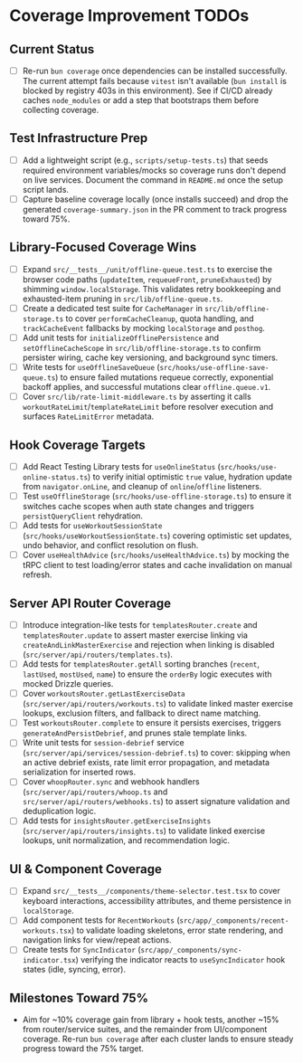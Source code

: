 # Coverage Improvement TODOs

## Current Status
- [ ] Re-run `bun coverage` once dependencies can be installed successfully. The current attempt fails because `vitest` isn't available (`bun install` is blocked by registry 403s in this environment). See if CI/CD already caches `node_modules` or add a step that bootstraps them before collecting coverage.

## Test Infrastructure Prep
- [ ] Add a lightweight script (e.g., `scripts/setup-tests.ts`) that seeds required environment variables/mocks so coverage runs don't depend on live services. Document the command in `README.md` once the setup script lands.
- [ ] Capture baseline coverage locally (once installs succeed) and drop the generated `coverage-summary.json` in the PR comment to track progress toward 75%.

## Library-Focused Coverage Wins
- [ ] Expand `src/__tests__/unit/offline-queue.test.ts` to exercise the browser code paths (`updateItem`, `requeueFront`, `pruneExhausted`) by shimming `window.localStorage`. This validates retry bookkeeping and exhausted-item pruning in `src/lib/offline-queue.ts`.
- [ ] Create a dedicated test suite for `CacheManager` in `src/lib/offline-storage.ts` to cover `performCacheCleanup`, quota handling, and `trackCacheEvent` fallbacks by mocking `localStorage` and `posthog`.
- [ ] Add unit tests for `initializeOfflinePersistence` and `setOfflineCacheScope` in `src/lib/offline-storage.ts` to confirm persister wiring, cache key versioning, and background sync timers.
- [ ] Write tests for `useOfflineSaveQueue` (`src/hooks/use-offline-save-queue.ts`) to ensure failed mutations requeue correctly, exponential backoff applies, and successful mutations clear `offline.queue.v1`.
- [ ] Cover `src/lib/rate-limit-middleware.ts` by asserting it calls `workoutRateLimit`/`templateRateLimit` before resolver execution and surfaces `RateLimitError` metadata.

## Hook Coverage Targets
- [ ] Add React Testing Library tests for `useOnlineStatus` (`src/hooks/use-online-status.ts`) to verify initial optimistic `true` value, hydration update from `navigator.onLine`, and cleanup of `online`/`offline` listeners.
- [ ] Test `useOfflineStorage` (`src/hooks/use-offline-storage.ts`) to ensure it switches cache scopes when auth state changes and triggers `persistQueryClient` rehydration.
- [ ] Add tests for `useWorkoutSessionState` (`src/hooks/useWorkoutSessionState.ts`) covering optimistic set updates, undo behavior, and conflict resolution on flush.
- [ ] Cover `useHealthAdvice` (`src/hooks/useHealthAdvice.ts`) by mocking the tRPC client to test loading/error states and cache invalidation on manual refresh.

## Server API Router Coverage
- [ ] Introduce integration-like tests for `templatesRouter.create` and `templatesRouter.update` to assert master exercise linking via `createAndLinkMasterExercise` and rejection when linking is disabled (`src/server/api/routers/templates.ts`).
- [ ] Add tests for `templatesRouter.getAll` sorting branches (`recent`, `lastUsed`, `mostUsed`, `name`) to ensure the `orderBy` logic executes with mocked Drizzle queries.
- [ ] Cover `workoutsRouter.getLastExerciseData` (`src/server/api/routers/workouts.ts`) to validate linked master exercise lookups, exclusion filters, and fallback to direct name matching.
- [ ] Test `workoutsRouter.complete` to ensure it persists exercises, triggers `generateAndPersistDebrief`, and prunes stale template links.
- [ ] Write unit tests for `session-debrief` service (`src/server/api/services/session-debrief.ts`) to cover: skipping when an active debrief exists, rate limit error propagation, and metadata serialization for inserted rows.
- [ ] Cover `whoopRouter.sync` and webhook handlers (`src/server/api/routers/whoop.ts` and `src/server/api/routers/webhooks.ts`) to assert signature validation and deduplication logic.
- [ ] Add tests for `insightsRouter.getExerciseInsights` (`src/server/api/routers/insights.ts`) to validate linked exercise lookups, unit normalization, and recommendation logic.

## UI & Component Coverage
- [ ] Expand `src/__tests__/components/theme-selector.test.tsx` to cover keyboard interactions, accessibility attributes, and theme persistence in `localStorage`.
- [ ] Add component tests for `RecentWorkouts` (`src/app/_components/recent-workouts.tsx`) to validate loading skeletons, error state rendering, and navigation links for view/repeat actions.
- [ ] Create tests for `SyncIndicator` (`src/app/_components/sync-indicator.tsx`) verifying the indicator reacts to `useSyncIndicator` hook states (idle, syncing, error).

## Milestones Toward 75%
- Aim for ~10% coverage gain from library + hook tests, another ~15% from router/service suites, and the remainder from UI/component coverage. Re-run `bun coverage` after each cluster lands to ensure steady progress toward the 75% target.
